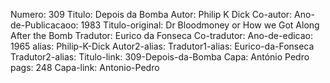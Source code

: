 Numero: 309
Titulo: Depois da Bomba
Autor: Philip K Dick
Co-autor: 
Ano-de-Publicacaoo: 1983
Titulo-original: Dr Bloodmoney or How we Got Along After the Bomb
Tradutor: Eurico da Fonseca
Co-tradutor: 
Ano-de-edicao: 1965
alias: Philip-K-Dick
Autor2-alias: 
Tradutor1-alias: Eurico-da-Fonseca
Tradutor2-alias: 
Titulo-link: 309-Depois-da-Bomba
Capa: António Pedro
pags: 248
Capa-link: Antonio-Pedro